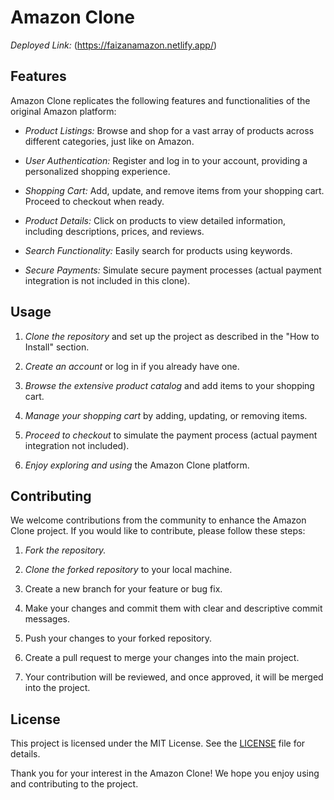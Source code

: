 # Amazon Clone

*Deployed Link:* (https://faizanamazon.netlify.app/)

## Features

Amazon Clone replicates the following features and functionalities of the original Amazon platform:

- *Product Listings:* Browse and shop for a vast array of products across different categories, just like on Amazon.

- *User Authentication:* Register and log in to your account, providing a personalized shopping experience.

- *Shopping Cart:* Add, update, and remove items from your shopping cart. Proceed to checkout when ready.

- *Product Details:* Click on products to view detailed information, including descriptions, prices, and reviews.

- *Search Functionality:* Easily search for products using keywords.

- *Secure Payments:* Simulate secure payment processes (actual payment integration is not included in this clone).

## Usage

1. *Clone the repository* and set up the project as described in the "How to Install" section.

2. *Create an account* or log in if you already have one.

3. *Browse the extensive product catalog* and add items to your shopping cart.

4. *Manage your shopping cart* by adding, updating, or removing items.

5. *Proceed to checkout* to simulate the payment process (actual payment integration not included).

6. *Enjoy exploring and using* the Amazon Clone platform.

## Contributing

We welcome contributions from the community to enhance the Amazon Clone project. If you would like to contribute, please follow these steps:

1. *Fork the repository.*

2. *Clone the forked repository* to your local machine.

3. Create a new branch for your feature or bug fix.

4. Make your changes and commit them with clear and descriptive commit messages.

5. Push your changes to your forked repository.

6. Create a pull request to merge your changes into the main project.

7. Your contribution will be reviewed, and once approved, it will be merged into the project.

## License

This project is licensed under the MIT License. See the [LICENSE](LICENSE) file for details.



Thank you for your interest in the Amazon Clone! We hope you enjoy using and contributing to the project.
